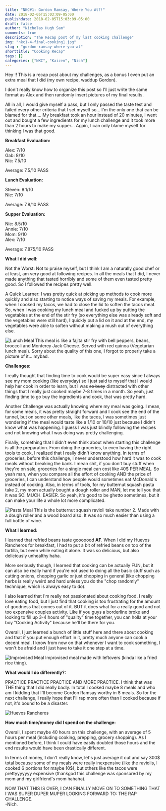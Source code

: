 ```yaml
---
title: "NKC#1: Gordon Ramsay, Where You At?!"
date: 2018-02-05T15:03:09-05:00
publishdate: 2018-02-05T15:03:09-05:00
draft: false
author: "Nicholas Hugh Sam"
comments: true
description: "The Recap post of my last cooking challenge"
img: "nkc1-4-final-cooking1.jpg"
slug : "gordon-ramsay-where-you-at"
shorttitle: "Cooking Recap"
tags: []
categories: ["NKC", "Kaizen", "Nich"]
---
```

Hey !! This is a recap post about my challenges, as a bonus I even put an extra meal that I did (my own recipe, waddup Gordon).

I don't really know how to organize this post so I'll just write the same format as Alex and then randomly insert pictures of my final results.

All in all, I would give myself a pass, but I only passed the taste test and failed every other criteria that I set myself so... I'm the only one that can be blamed for that.... My breakfast took an hour instead of 20 minutes, I went out and bought a few ingredients for my lunch challenge and it took more than 2 hours to make my supper... Again, I can only blame myself for thinking I was that good.

**Breakfast Evaluation:**

Alex: 7/10<br />
Gab: 8/10<br />
Nic: 7.5/10

Average: 7.5/10 PASS

**Lunch Evaluation:**

Steven: 8.1/10<br />
Nic: 7/10

Average: 7.8/10 PASS

**Supper Evaluation:**

Nic: 8.5/10<br />
Annie: 7/10<br />
Mom: 9/10<br />
Alex: 7/10

Average: 7.875/10 PASS

**What I did well:**

Not the Worst: Not to praise myself, but I think I am a naturally good chef or at least, am very good at following recipes. In all the meals that I did, I never made anything that tasted horribly and some of them even tasted pretty good. So I followed the recipes pretty well.

A Quick Learner: I was pretty quick at picking up methods to cook more quickly and also starting to notice ways of saving my meals. For example, when I cooked my tacos, we had to close the lid to soften the tacos meat. So, when I was cooking my lunch meal and fucked up by putting the vegetables at the end of the stir fry (so everything else was already soft and the vegetables were still hard), I quickly put a lid on it and at the end, my vegetables were able to soften without making a mush out of everything else.

![Lunch Meal](/assets/images/hsb/quart/nkc1-4-final-cooking4.jpg)
This meal is like a fajita stir fry with bell peppers, beans, broccoli and Monterey Jack Cheese. Served with red quinoa (Vegetarian lunch meal). Sorry about the quality of this one, I forgot to properly take a picture of it... mybad.

**Challenges:**

I really thought that finding time to cook would be super easy since I always see my mom cooking (like everyday) so I just said to myself that I would help her cook in order to learn, but I was ~~so busy~~ distracted with other things that I really just cooked maybe 7-8 times in a month. So yeah, just finding time to go buy the ingredients and cook, that was pretty hard.

Another Challenge was actually knowing where my meal was going. I mean, for some meals, it was pretty straight forward and I cook see the end of the tunnel, but on some other meals, like the tacos, I was sometimes just wondering if the meal would taste like a 1/10 or 10/10 just because I didn't know what was happening. I guess I was just blindly following the recipes and not knowing what I was doing was pretty challenging.

Finally, something that I didn't even think about when starting this challenge is all the preparation. From doing the groceries, to even having the right tools to cook, I realized that I really didn't know anything. In terms of groceries, before this challenge, I never understood how hard it was to cook meals without breaking the bank. I mean shit, if you don't buy stuff when they're on sale, groceries for a single meal can cost like 40$ PER MEAL. So yeah man, when you compare all the effort of cooking AND the price of groceries, I can understand how people would sometimes eat McDonald's instead of cooking. Also, in terms of tools, for my butternut squash pasta take 2, my mom actually bought a dough roller and MAN, let me tell you that it was SO. MUCH. EASIER. So yeah, it's good to be ghetto sometimes, but it can make your life a whole lot more complicated.

![Pasta Meal](/assets/images/hsb/quart/nkc1-4-final-cooking3.jpg)
This is the butternut squash ravioli take number 2. Made with a dough roller and a wood board also. It was so much easier than using a full bottle of wine.

**What I learned:**

I learned that refried beans taste gooooood **AF**. When I did my Huevos Rancheros for breakfast, I had to put a bit of refried beans on top of the tortilla, but even while eating it alone. It was so delicious, but also deliciously unhealthy haha.

More seriously though, I learned that cooking can be actually FUN, but it can also be really hard if you're not used to doing all the basic stuff such as cutting onions, chopping garlic or just chopping in general (like chopping herbs is really weird and hard unless you do the "chop randomly" technique, which is always easy to do).

I also learned that I'm really not passionated about cooking food. I really love eating food, but I just find that cooking is too frustrating for the amount of goodness that comes out of it. BUT it does what for a really good and not too expensive couples activity. Like if you guys a borderline broke and looking to fill up 3-4 hours of "quality" time together, you can holla at your boy "Cooking Activity" because he'll be there for you.

Overall, I just learned a bunch of little stuff here and there about cooking and that if you put enough effort in it, pretty much anyone can cook a decent meal. I know from now on that whenever I want to cook something, I won't be afraid and I just have to take it one step at a time.

![Improvised Meal](/assets/images/hsb/quart/nkc1-4-final-cooking.jpg)
Improvised meal made with leftovers (kinda like a fried rice thing).

**What would I do differently?:**

PRACTICE PRACTICE PRACTICE AND MORE PRACTICE. I think that was THE thing that I did really badly. In total I cooked maybe 8 meals and who am I kidding that I'll become Gordon Ramsay worthy in 8 meals. So for the next challenge, I really hope that I'll rap more often than I cooked because if not, it's bound to be a disaster.

![Huevos Rancheros](/assets/images/hsb/quart/nkc1-4-final-cooking1.jpg)

**How much time/money did I spend on the challenge:**

Overall, I spent maybe 40 hours on this challenge, with an average of 5 hours per meal (including cooking, prepping, grocery shopping). As I mentioned before, I think I could have easily doubled those hours and the end results would have been drastically different.

In terms of money, I don't really know, let's just average it out and say 300$ total because some of my meals were really inexpensive (like the raviolis, I cooked 6 portions for maybe 10$), but others like the tacos were prettyyyyyyy expensive (thankgod this challenge was sponsored by my mom and my girlfriend's mom hahaha).


NOW THAT THIS IS OVER, I CAN FINALLY MOVE ON TO SOMETHING THAT I WAS SUPER DUPER MUPER LOOKING FORWARD TO: THE RAP CHALLENGE.<br />
-Nich.
